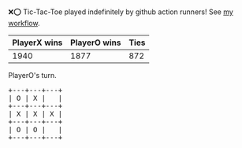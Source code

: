 :x::o: Tic-Tac-Toe played indefinitely by github action runners! See [my workflow](.github/workflows/play.yaml).

|PlayerX wins|PlayerO wins|Ties|
|-|-|-|
|1940|1877|872|

PlayerO's turn.

<pre>
+---+---+---+
| O | X |   |
+---+---+---+
| X | X | X |
+---+---+---+
| O | O |   |
+---+---+---+
</pre>